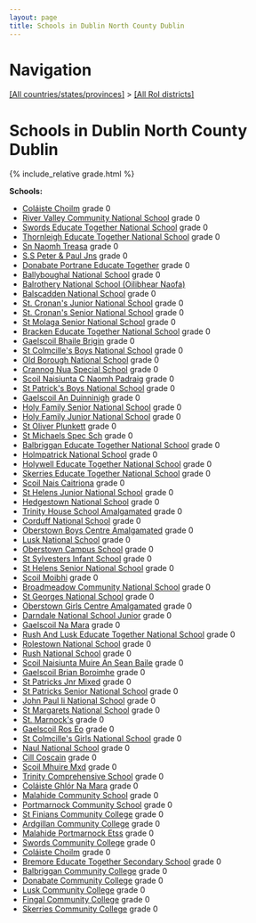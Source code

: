 ```yaml
---
layout: page
title: Schools in Dublin North County Dublin
---
```

# Navigation

[[All countries/states/provinces]](../..) > [[All RoI districts]](..)

# Schools in Dublin North County Dublin

{% include_relative grade.html %}

**Schools:**

- [Coláiste Choilm](Coláiste_Choilm.md) grade 0
- [River Valley Community National School](River_Valley_Community_National_School.md) grade 0
- [Swords Educate Together National School](Swords_Educate_Together_National_School.md) grade 0
- [Thornleigh Educate Together National School](Thornleigh_Educate_Together_National_School.md) grade 0
- [Sn Naomh Treasa](Sn_Naomh_Treasa.md) grade 0
- [S.S Peter & Paul Jns](S.S_Peter_&_Paul_Jns.md) grade 0
- [Donabate Portrane Educate Together](Donabate_Portrane_Educate_Together.md) grade 0
- [Ballyboughal National School](Ballyboughal_National_School.md) grade 0
- [Balrothery National School (Oilibhear Naofa)](Balrothery_National_School_(Oilibhear_Naofa).md)
- [Balscadden National School](Balscadden_National_School.md) grade 0
- [St. Cronan's Junior National School](St._Cronan's_Junior_National_School.md) grade 0
- [St. Cronan's Senior National School](St._Cronan's_Senior_National_School.md) grade 0
- [St Molaga Senior National School](St_Molaga_Senior_National_School.md) grade 0
- [Bracken Educate Together National School](Bracken_Educate_Together_National_School.md) grade 0
- [Gaelscoil Bhaile Brigin](Gaelscoil_Bhaile_Brigin.md) grade 0
- [St Colmcille's Boys National School](St_Colmcille's_Boys_National_School.md) grade 0
- [Old Borough National School](Old_Borough_National_School.md) grade 0
- [Crannog Nua Special School](Crannog_Nua_Special_School.md) grade 0
- [Scoil Naisiunta C Naomh Padraig](Scoil_Naisiunta_C_Naomh_Padraig.md) grade 0
- [St Patrick's Boys National School](St_Patrick's_Boys_National_School.md) grade 0
- [Gaelscoil An Duinninigh](Gaelscoil_An_Duinninigh.md) grade 0
- [Holy Family Senior National School](Holy_Family_Senior_National_School.md) grade 0
- [Holy Family Junior National School](Holy_Family_Junior_National_School.md) grade 0
- [St Oliver Plunkett](St_Oliver_Plunkett.md) grade 0
- [St Michaels Spec Sch](St_Michaels_Spec_Sch.md) grade 0
- [Balbriggan Educate Together National School](Balbriggan_Educate_Together_National_School.md) grade 0
- [Holmpatrick National School](Holmpatrick_National_School.md) grade 0
- [Holywell Educate Together National School](Holywell_Educate_Together_National_School.md) grade 0
- [Skerries Educate Together National School](Skerries_Educate_Together_National_School.md) grade 0
- [Scoil Nais Caitriona](Scoil_Nais_Caitriona.md) grade 0
- [St Helens Junior National School](St_Helens_Junior_National_School.md) grade 0
- [Hedgestown National School](Hedgestown_National_School.md) grade 0
- [Trinity House School Amalgamated](Trinity_House_School_Amalgamated.md) grade 0
- [Corduff National School](Corduff_National_School.md) grade 0
- [Oberstown Boys Centre Amalgamated](Oberstown_Boys_Centre_Amalgamated.md) grade 0
- [Lusk National School](Lusk_National_School.md) grade 0
- [Oberstown Campus School](Oberstown_Campus_School.md) grade 0
- [St Sylvesters Infant School](St_Sylvesters_Infant_School.md) grade 0
- [St Helens Senior National School](St_Helens_Senior_National_School.md) grade 0
- [Scoil Moibhi](Scoil_Moibhi.md) grade 0
- [Broadmeadow Community National School](Broadmeadow_Community_National_School.md) grade 0
- [St Georges National School](St_Georges_National_School.md) grade 0
- [Oberstown Girls Centre Amalgamated](Oberstown_Girls_Centre_Amalgamated.md) grade 0
- [Darndale National School Junior](Darndale_National_School_Junior.md) grade 0
- [Gaelscoil Na Mara](Gaelscoil_Na_Mara.md) grade 0
- [Rush And Lusk Educate Together National School](Rush_And_Lusk_Educate_Together_National_School.md) grade 0
- [Rolestown National School](Rolestown_National_School.md) grade 0
- [Rush National School](Rush_National_School.md) grade 0
- [Scoil Naisiunta Muire An Sean Baile](Scoil_Naisiunta_Muire_An_Sean_Baile.md) grade 0
- [Gaelscoil Brian Boroimhe](Gaelscoil_Brian_Boroimhe.md) grade 0
- [St Patricks Jnr Mixed](St_Patricks_Jnr_Mixed.md) grade 0
- [St Patricks Senior National School](St_Patricks_Senior_National_School.md) grade 0
- [John Paul Ii National School](John_Paul_Ii_National_School.md) grade 0
- [St Margarets National School](St_Margarets_National_School.md) grade 0
- [St. Marnock's](St._Marnock's.md) grade 0
- [Gaelscoil Ros Eo](Gaelscoil_Ros_Eo.md) grade 0
- [St Colmcille's Girls National School](St_Colmcille's_Girls_National_School.md) grade 0
- [Naul National School](Naul_National_School.md) grade 0
- [Cill Coscain](Cill_Coscain.md) grade 0
- [Scoil Mhuire Mxd](Scoil_Mhuire_Mxd.md) grade 0
- [Trinity Comprehensive School](Trinity_Comprehensive_School.md) grade 0
- [Coláiste Ghlór Na Mara](Coláiste_Ghlór_Na_Mara.md) grade 0
- [Malahide Community School](Malahide_Community_School.md) grade 0
- [Portmarnock Community School](Portmarnock_Community_School.md) grade 0
- [St Finians Community College](St_Finians_Community_College.md) grade 0
- [Ardgillan Community College](Ardgillan_Community_College.md) grade 0
- [Malahide Portmarnock Etss](Malahide_Portmarnock_Etss.md) grade 0
- [Swords Community College](Swords_Community_College.md) grade 0
- [Coláiste Choilm](Coláiste_Choilm.md) grade 0
- [Bremore Educate Together Secondary School](Bremore_Educate_Together_Secondary_School.md) grade 0
- [Balbriggan Community College](Balbriggan_Community_College.md) grade 0
- [Donabate Community College](Donabate_Community_College.md) grade 0
- [Lusk Community College](Lusk_Community_College.md) grade 0
- [Fingal Community College](Fingal_Community_College.md) grade 0
- [Skerries Community College](Skerries_Community_College.md) grade 0
